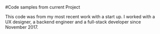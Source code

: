 #Code samples from current Project

This code was from my most recent work with a start up.  I worked with a UX designer, a backend engineer and a full-stack developer since November 2017.
